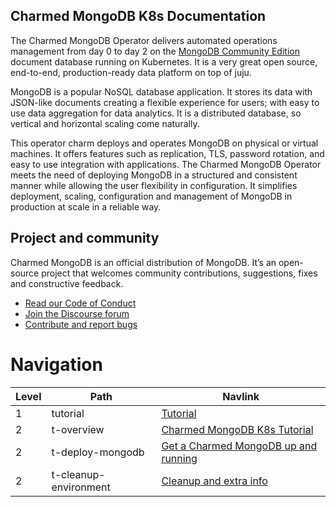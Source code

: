 ## Charmed MongoDB K8s Documentation 

The Charmed MongoDB Operator delivers automated operations management from day 0 to day 2 on the [MongoDB Community Edition](https://github.com/mongodb/mongo) document database running on Kubernetes. It is a very great open source, end-to-end, production-ready data platform on top of juju.

MongoDB is a popular NoSQL database application. It stores its data with JSON-like documents creating a flexible experience for users; with easy to use data aggregation for data analytics. It is a distributed database, so vertical and horizontal scaling come naturally.

This operator charm deploys and operates MongoDB on physical or virtual machines. It offers features such as replication, TLS, password rotation, and easy to use integration with applications. The Charmed MongoDB Operator meets the need of deploying MongoDB in a structured and consistent manner while allowing the user flexibility in configuration. It simplifies deployment, scaling, configuration and management of MongoDB in production at scale in a reliable way.

## Project and community

Charmed MongoDB is an official distribution of MongoDB. It’s an open-source project that welcomes community contributions, suggestions, fixes and constructive feedback.
- [Read our Code of Conduct](https://ubuntu.com/community/code-of-conduct)
- [Join the Discourse forum](https://discourse.charmhub.io/tag/mongodb)
- [Contribute and report bugs](https://github.com/canonical/mongodb-k8s-operator)

# Navigation

| Level | Path | Navlink |
| -- | -- | -- |
| 1 | tutorial | [Tutorial]() |
| 2 | t-overview | [Charmed MongoDB K8s Tutorial](/t/charmed-mongodb-k8s-tutorial-overview/9730) |
| 2 | t-deploy-mongodb | [Get a Charmed MongoDB up and running](/t/mongodb-docs-get-a-charmed-mongodb-up-and-running/10262) |
| 2 | t-cleanup-environment | [Cleanup and extra info](/t/mongodb-docs-cleanup-and-extra-info/10263) |